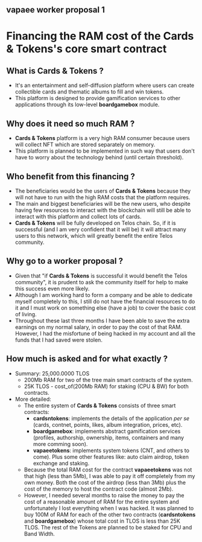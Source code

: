 vapaee worker proposal 1
------------------------

# Financing the RAM cost of the **Cards & Tokens**'s core smart contract

## What is **Cards & Tokens** ?
  - It's an entertainment and self-diffusion platform where users can create collectible cards and thematic albums to fill and win tokens.
  - This platform is designed to provide gamification services to other applications through its low-level **boardgamebox** module.
## Why does it need so much RAM ?
  - **Cards & Tokens** platform is a very high RAM consumer because users will collect NFT which are stored separately on memory.
  - This platform is planned to be implemented in such way that users don't have to worry about the technology behind (until certain threshold).
## Who benefit from this financing ?
  - The beneficiaries would be the users of **Cards & Tokens** because they will not have to run with the high RAM costs that the platform requires.
  - The main and biggest beneficiaries will be the new users, who despite having few resources to interact with the blockchain will still be able to interact with this platform and collect lots of cards.
  - **Cards & Tokens** will be fully developed on Telos chain. So, if it is successful (and I am very confident that it will be) it will attract many users to this network, which will greatly benefit the entire Telos community.
## Why go to a worker proposal ?
  - Given that "if **Cards & Tokens** is successful it would benefit the Telos community", it is prudent to ask the community itself for help to make this success even more likely.
  - Although I am working hard to form a company and be able to dedicate myself completely to this, I still do not have the financial resources to do it and I must work on something else (have a job) to cover the basic cost of living.
  - Throughout these last three months I have been able to save the extra earnings on my normal salary, in order to pay the cost of that RAM. However, I had the misfortune of being hacked in my account and all the funds that I had saved were stolen.
## How much is asked and for what exactly ?
  - Summary: 25,000.0000 TLOS
    - 200Mb RAM for two of the tree main smart contracts of the system.
    - 25K TLOS - cost_of(200Mb RAM) for staking (CPU & BW) for both contracts.
  - More detailed:  
    - The entire system of **Cards & Tokens** consists of three smart contracts:
        - **cardsntokens**: implements the details of the application *per se* (cards, contnet, points, likes, album integration, prices, etc).
        - **boardgamebox**: implements abstract gamification services (profiles, authorship, ownership, items, containers and many more comming soon).
        - **vapaeetokens**: implements system tokens (CNT, and others to come). Plus some other features like: auto claim airdrop, token exchange and staking.
    - Because the total RAM cost for the contract **vapaeetokens** was not that high (less than 5Mb), I was able to pay it off completely from my own money. Both the cost of the airdrop (less than 3Mb) plus the cost of the memory to host the contract code (almost 2Mb).
    - However, I needed several months to raise the money to pay the cost of a reasonable amount of RAM for the entire system and unfortunately I lost everything when I was hacked. It was planned to buy 100M of RAM for each of the other two contracts (**cardsntokens** and **boardgamebox**) whose total cost in TLOS is less than 25K TLOS. The rest of the Tokens are planned to be staked for CPU and Band Width.
   


